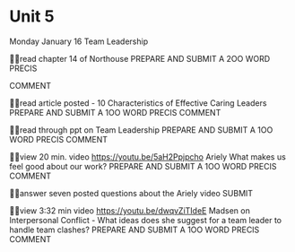 # Unit 5

Monday January 16 Team Leadership

read chapter 14 of Northouse PREPARE AND SUBMIT A 2OO WORD PRECIS

COMMENT

read article posted - 10 Characteristics of Effective Caring Leaders PREPARE AND SUBMIT A 1OO WORD PRECIS COMMENT

read through ppt on Team Leadership PREPARE AND SUBMIT A 1OO WORD PRECIS COMMENT

view 20 min. video https://youtu.be/5aH2Ppjpcho Ariely What makes us feel good about our work? PREPARE AND SUBMIT A 1OO WORD PRECIS COMMENT

answer seven posted questions about the Ariely video SUBMIT

view 3:32 min video https://youtu.be/dwqvZiTIdeE Madsen on Interpersonal Conflict - What ideas does she suggest for a team leader to handle team clashes? PREPARE AND SUBMIT A 1OO WORD PRECIS COMMENT



